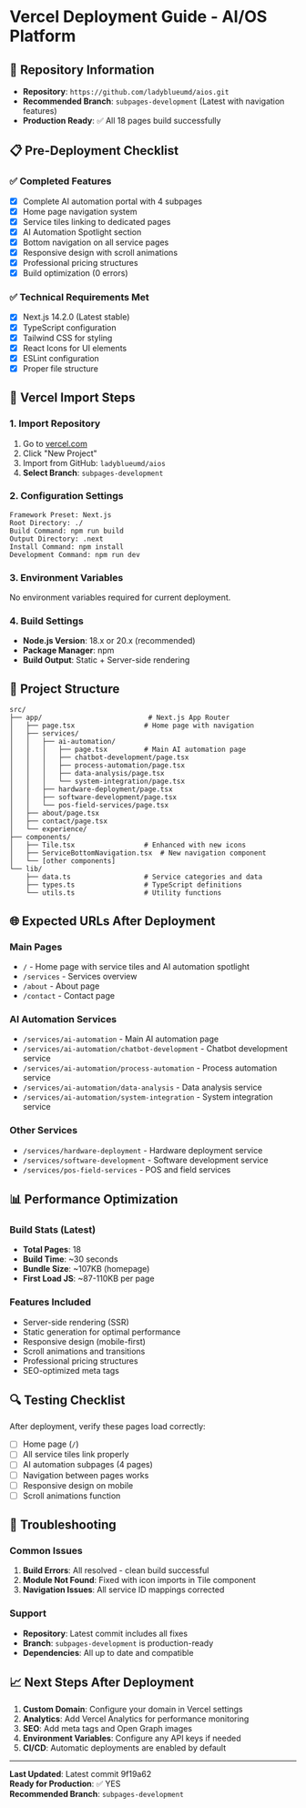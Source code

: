 # Vercel Deployment Guide - AI/OS Platform

## 🚀 Repository Information
- **Repository**: `https://github.com/ladyblueumd/aios.git`
- **Recommended Branch**: `subpages-development` (Latest with navigation features)
- **Production Ready**: ✅ All 18 pages build successfully

## 📋 Pre-Deployment Checklist

### ✅ Completed Features
- [x] Complete AI automation portal with 4 subpages
- [x] Home page navigation system
- [x] Service tiles linking to dedicated pages
- [x] AI Automation Spotlight section  
- [x] Bottom navigation on all service pages
- [x] Responsive design with scroll animations
- [x] Professional pricing structures
- [x] Build optimization (0 errors)

### ✅ Technical Requirements Met
- [x] Next.js 14.2.0 (Latest stable)
- [x] TypeScript configuration
- [x] Tailwind CSS for styling
- [x] React Icons for UI elements
- [x] ESLint configuration
- [x] Proper file structure

## 🔧 Vercel Import Steps

### 1. Import Repository
1. Go to [vercel.com](https://vercel.com)
2. Click "New Project"
3. Import from GitHub: `ladyblueumd/aios`
4. **Select Branch**: `subpages-development`

### 2. Configuration Settings
```
Framework Preset: Next.js
Root Directory: ./
Build Command: npm run build
Output Directory: .next
Install Command: npm install
Development Command: npm run dev
```

### 3. Environment Variables
No environment variables required for current deployment.

### 4. Build Settings
- **Node.js Version**: 18.x or 20.x (recommended)
- **Package Manager**: npm
- **Build Output**: Static + Server-side rendering

## 📁 Project Structure
```
src/
├── app/                          # Next.js App Router
│   ├── page.tsx                 # Home page with navigation
│   ├── services/
│   │   ├── ai-automation/
│   │   │   ├── page.tsx         # Main AI automation page
│   │   │   ├── chatbot-development/page.tsx
│   │   │   ├── process-automation/page.tsx
│   │   │   ├── data-analysis/page.tsx
│   │   │   └── system-integration/page.tsx
│   │   ├── hardware-deployment/page.tsx
│   │   ├── software-development/page.tsx
│   │   └── pos-field-services/page.tsx
│   ├── about/page.tsx
│   ├── contact/page.tsx
│   └── experience/
├── components/
│   ├── Tile.tsx                 # Enhanced with new icons
│   ├── ServiceBottomNavigation.tsx  # New navigation component
│   └── [other components]
└── lib/
    ├── data.ts                  # Service categories and data
    ├── types.ts                 # TypeScript definitions
    └── utils.ts                 # Utility functions
```

## 🌐 Expected URLs After Deployment

### Main Pages
- `/` - Home page with service tiles and AI automation spotlight
- `/services` - Services overview
- `/about` - About page
- `/contact` - Contact page

### AI Automation Services
- `/services/ai-automation` - Main AI automation page
- `/services/ai-automation/chatbot-development` - Chatbot development service
- `/services/ai-automation/process-automation` - Process automation service
- `/services/ai-automation/data-analysis` - Data analysis service
- `/services/ai-automation/system-integration` - System integration service

### Other Services
- `/services/hardware-deployment` - Hardware deployment service
- `/services/software-development` - Software development service
- `/services/pos-field-services` - POS and field services

## 📊 Performance Optimization

### Build Stats (Latest)
- **Total Pages**: 18
- **Build Time**: ~30 seconds
- **Bundle Size**: ~107KB (homepage)
- **First Load JS**: ~87-110KB per page

### Features Included
- Server-side rendering (SSR)
- Static generation for optimal performance
- Responsive design (mobile-first)
- Scroll animations and transitions
- Professional pricing structures
- SEO-optimized meta tags

## 🔍 Testing Checklist

After deployment, verify these pages load correctly:
- [ ] Home page (`/`)
- [ ] All service tiles link properly
- [ ] AI automation subpages (4 pages)
- [ ] Navigation between pages works
- [ ] Responsive design on mobile
- [ ] Scroll animations function

## 🚨 Troubleshooting

### Common Issues
1. **Build Errors**: All resolved - clean build successful
2. **Module Not Found**: Fixed with icon imports in Tile component
3. **Navigation Issues**: All service ID mappings corrected

### Support
- **Repository**: Latest commit includes all fixes
- **Branch**: `subpages-development` is production-ready
- **Dependencies**: All up to date and compatible

## 📈 Next Steps After Deployment

1. **Custom Domain**: Configure your domain in Vercel settings
2. **Analytics**: Add Vercel Analytics for performance monitoring
3. **SEO**: Add meta tags and Open Graph images
4. **Environment Variables**: Configure any API keys if needed
5. **CI/CD**: Automatic deployments are enabled by default

---

**Last Updated**: Latest commit 9f19a62  
**Ready for Production**: ✅ YES  
**Recommended Branch**: `subpages-development` 